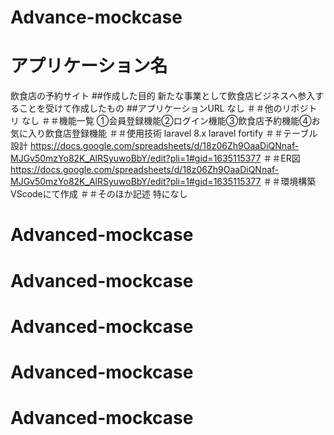 # Advance-mockcase
# アプリケーション名
飲食店の予約サイト
##作成した目的
新たな事業として飲食店ビジネスへ参入することを受けて作成したもの
##アプリケーションURL
なし
＃＃他のリポジトリ
なし
＃＃機能一覧
①会員登録機能②ログイン機能③飲食店予約機能④お気に入り飲食店登録機能
＃＃使用技術
laravel 8.x
laravel fortify
＃＃テーブル設計
https://docs.google.com/spreadsheets/d/18z06Zh9OaaDiQNnaf-MJGv50mzYo82K_AlRSyuwoBbY/edit?pli=1#gid=1635115377
＃＃ER図
https://docs.google.com/spreadsheets/d/18z06Zh9OaaDiQNnaf-MJGv50mzYo82K_AlRSyuwoBbY/edit?pli=1#gid=1635115377
＃＃環境構築
VScodeにて作成
＃＃そのほか記述
特になし
# Advanced-mockcase
# Advanced-mockcase
# Advanced-mockcase
# Advanced-mockcase
# Advanced-mockcase
